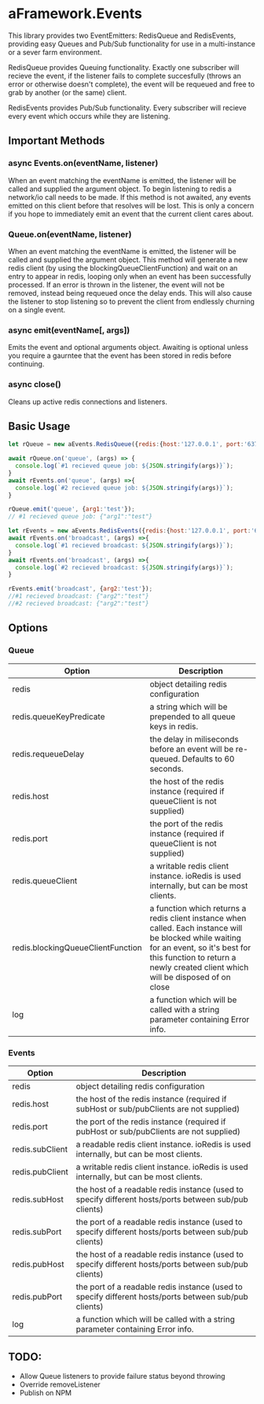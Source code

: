# aFramework.Events

This library provides two EventEmitters: RedisQueue and RedisEvents, providing easy Queues and Pub/Sub functionality for use in a multi-instance or a sever farm environment.

RedisQueue provides Queuing functionality. Exactly one subscriber will recieve the event, if the listener fails to complete succesfully (throws an error or otherwise doesn't complete), the event will be requeued and free to grab by another (or the same) client.

RedisEvents provides Pub/Sub functionality. Every subscriber will recieve every event which occurs while they are listening. 

## Important Methods
### async Events.on(eventName, listener)
When an event matching the eventName is emitted, the listener will be called and supplied the argument object.
To begin listening to redis a network/io call needs to be made. If this method is not awaited, any events emitted on this client before that resolves will be lost. This is only a concern if you hope to immediately emit an event that the current client cares about.

### Queue.on(eventName, listener)
When an event matching the eventName is emitted, the listener will be called and supplied the argument object.
This method will generate a new redis client (by using the blockingQueueClientFunction) and wait on an entry to appear in redis, looping only when an event has been successfully processed. If an error is thrown in the listener, the event will not be removed, instead being requeued once the delay ends. This will also cause the listener to stop listening so to prevent the client from endlessly churning on a single event.

### async emit(eventName[, args])
Emits the event and optional arguments object. Awaiting is optional unless you require a gaurntee that the event has been stored in redis before continuing.

### async close()
Cleans up active redis connections and listeners.

## Basic Usage
```javascript
let rQueue = new aEvents.RedisQueue({redis:{host:'127.0.0.1', port:'6379}}

await rQueue.on('queue', (args) => {
  console.log(`#1 recieved queue job: ${JSON.stringify(args)}`);
}
await rEvents.on('queue', (args) =>{
  console.log(`#2 recieved queue job: ${JSON.stringify(args)}`);
}

rQueue.emit('queue', {arg1:'test'});
// #1 recieved queue job: {"arg1":"test"}
```
```javascript
let rEvents = new aEvents.RedisEvents({redis:{host:'127.0.0.1', port:'6379}}
await rEvents.on('broadcast', (args) =>{
  console.log(`#1 recieved broadcast: ${JSON.stringify(args)}`);
}
await rEvents.on('broadcast', (args) =>{
  console.log(`#2 recieved broadcast: ${JSON.stringify(args)}`);
}

rEvents.emit('broadcast', {arg2:'test'});
//#1 recieved broadcast: {"arg2":"test"}
//#2 recieved broadcast: {"arg2":"test"}

```

## Options
### Queue
Option | Description
------------ | -------------
redis | object detailing redis configuration
redis.queueKeyPredicate | a string which will be prepended to all queue keys in redis.
redis.requeueDelay | the delay in miliseconds before an event will be re-queued. Defaults to 60 seconds.
redis.host | the host of the redis instance (required if queueClient is not supplied)
redis.port | the port of the redis instance (required if queueClient is not supplied)
redis.queueClient | a writable redis client instance. ioRedis is used internally, but can be most clients.
redis.blockingQueueClientFunction | a function which returns a redis client instance when called. Each instance will be blocked while waiting for an event, so it's best for this function to return a newly created client which will be disposed of on close
log | a function which will be called with a string parameter containing Error info.

### Events
Option | Description
------------ | -------------
redis | object detailing redis configuration
redis.host | the host of the redis instance (required if subHost or sub/pubClients are not supplied)
redis.port | the port of the redis instance (required if pubHost or sub/pubClients are not supplied)
redis.subClient | a readable redis client instance. ioRedis is used internally, but can be most clients.
redis.pubClient | a writable redis client instance. ioRedis is used internally, but can be most clients.
redis.subHost  | the host of a readable redis instance (used to specify different hosts/ports between sub/pub clients)
redis.subPort | the port of a readable redis instance (used to specify different hosts/ports between sub/pub clients)
redis.pubHost  | the host of a readable redis instance (used to specify different hosts/ports between sub/pub clients)
redis.pubPort | the port of a readable redis instance (used to specify different hosts/ports between sub/pub clients)
log | a function which will be called with a string parameter containing Error info.


## TODO:
* Allow Queue listeners to provide failure status beyond throwing
* Override removeListener
* Publish on NPM
